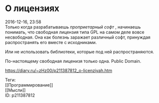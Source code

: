 О лицензиях
============

   
 2016-12-16, 23:58   
  Только когда разрабатываешь  *проприетарный софт*  , начинаешь понимать, что свободная лицензия типа GPL на самом деле вовсе несвободная. Она как болезнь заражает различный софт, принуждая распространять его вместе с исходниками.   
   
 Или не использовать библиотеки, которые под ней распространяются.   
   
 По-настоящему свободная лиценизя только одна. Public Domain.   
    
 <https://diary.ru/~zHz00/p211387812_o-licenziyah.htm>   
   
 Теги:   
 [[Программирование]]   
 [[Мысли]]   
 ID: p211387812